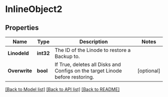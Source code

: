 # InlineObject2

## Properties
Name | Type | Description | Notes
------------ | ------------- | ------------- | -------------
**LinodeId** | **int32** | The ID of the Linode to restore a Backup to.  | 
**Overwrite** | **bool** | If True, deletes all Disks and Configs on the target Linode before restoring.  | [optional] 

[[Back to Model list]](../README.md#documentation-for-models) [[Back to API list]](../README.md#documentation-for-api-endpoints) [[Back to README]](../README.md)


